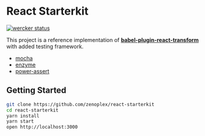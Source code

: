 # React Starterkit

[![wercker status](https://app.wercker.com/status/28f1107b01c5cb901b6e486cb8d30b25/s/ "wercker status")](https://app.wercker.com/project/byKey/28f1107b01c5cb901b6e486cb8d30b25)

This project is a reference implementation of **[babel-plugin-react-transform](https://github.com/gaearon/babel-plugin-react-transform)** with added testing framework.

- [mocha](https://github.com/mochajs/mocha)
- [enzyme](https://github.com/airbnb/enzyme)
- [power-assert](https://github.com/power-assert-js/power-assert)


## Getting Started

```bash
git clone https://github.com/zenoplex/react-starterkit
cd react-starterkit
yarn install
yarn start
open http://localhost:3000
```

